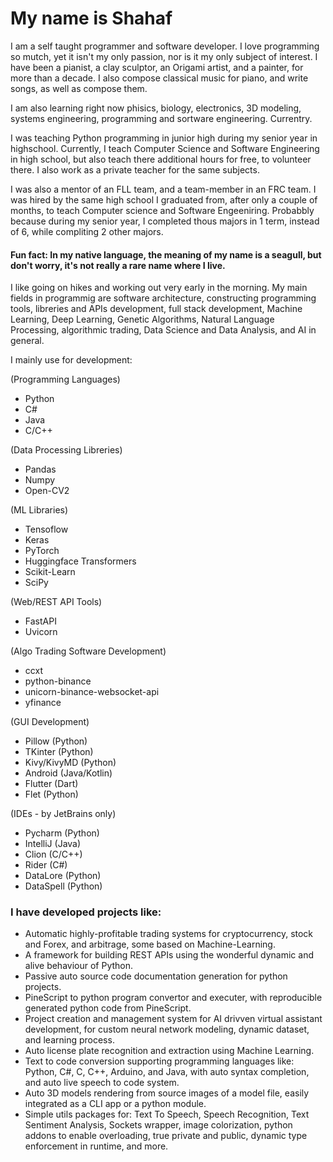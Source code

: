 # My name is Shahaf


I am a self taught programmer and software developer. I love programming so mutch, yet it isn't my only passion, nor is it my only subject of interest.
I have been a pianist, a clay sculptor, an Origami artist, and a painter, for more than a decade. I also compose classical music for piano, and write songs, as well as compose them.

I am also learning right now phisics, biology, electronics, 3D modeling, systems engineering, programming and sortware engineering.
Currentry.

I was teaching Python programming in junior high during my senior year in highschool.
Currently, I teach Computer Science and Software Engineering in high school, but also teach there additional hours for free, to volunteer there.
I also work as a private teacher for the same subjects.

I was also a mentor of an FLL team, and a team-member in an FRC team.
I was hired by the same high school I graduated from, after only a couple of months, to teach Computer science and Software Engeeniring. Probabbly because during my senior year, I completed thous majors in 1 term, instead of 6, while compliting 2 other majors.

#### Fun fact: In my native language, the meaning of my name is a seagull, but don't worry, it's not really a rare name where I live.

I like going on hikes and working out very early in the morning.
My main fields in programmig are software architecture, constructing programming tools, libreries and APIs development, full stack development, Machine Learning, 
Deep Learning, Genetic Algorithms, Natural Language Processing, algorithmic trading, Data Science and Data Analysis, and AI in general. 

I mainly use for development:

(Programming Languages)
 - Python
 - C#
 - Java
 - C/C++
 
(Data Processing Libreries)
 - Pandas
 - Numpy
 - Open-CV2

(ML Libraries)
 - Tensoflow
 - Keras
 - PyTorch
 - Huggingface Transformers
 - Scikit-Learn
 - SciPy

(Web/REST API Tools)
 - FastAPI
 - Uvicorn

(Algo Trading Software Development)
 - ccxt
 - python-binance
 - unicorn-binance-websocket-api
 - yfinance

(GUI Development)
 - Pillow (Python)
 - TKinter (Python)
 - Kivy/KivyMD (Python)
 - Android (Java/Kotlin)
 - Flutter (Dart)
 - Flet (Python)

(IDEs - by JetBrains only)
 - Pycharm (Python)
 - IntelliJ (Java)
 - Clion (C/C++)
 - Rider (C#)
 - DataLore (Python)
 - DataSpell (Python)

### I have developed projects like:
  - Automatic highly-profitable trading systems for cryptocurrency, stock and Forex, and arbitrage, some based on Machine-Learning.
  - A framework for building REST APIs using the wonderful dynamic and alive behaviour of Python.
  - Passive auto source code documentation generation for python projects.
  - PineScript to python program convertor and executer, with reproducible generated python code from PineScript.
  - Project creation and management system for AI drivven virtual assistant development, for custom neural network modeling, dynamic dataset, and learning process.
  - Auto license plate recognition and extraction using Machine Learning.
  - Text to code conversion supporting programming languages like: Python, C#, C, C++, Arduino, and Java, with auto syntax completion, and auto live speech to code system.
  - Auto 3D models rendering from source images of a model file, easily integrated as a CLI app or a python module.
  - Simple utils packages for: Text To Speech, Speech Recognition, Text Sentiment Analysis, Sockets wrapper, image colorization, python addons to enable overloading, true private and public, dynamic type enforcement in runtime, and more.
